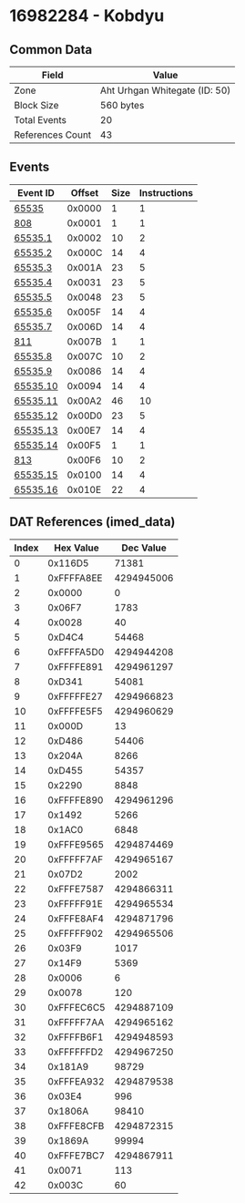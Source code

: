 # 16982284 - Kobdyu

## Common Data

| Field            | Value                         |
|------------------|-------------------------------|
| Zone             | Aht Urhgan Whitegate (ID: 50) |
| Block Size       | 560 bytes                     |
| Total Events     | 20                            |
| References Count | 43                            |

## Events

| Event ID                  | Offset   |   Size |   Instructions |
|---------------------------|----------|--------|----------------|
| [65535](./65535.md)       | 0x0000   |      1 |              1 |
| [808](./808.md)           | 0x0001   |      1 |              1 |
| [65535.1](./65535.1.md)   | 0x0002   |     10 |              2 |
| [65535.2](./65535.2.md)   | 0x000C   |     14 |              4 |
| [65535.3](./65535.3.md)   | 0x001A   |     23 |              5 |
| [65535.4](./65535.4.md)   | 0x0031   |     23 |              5 |
| [65535.5](./65535.5.md)   | 0x0048   |     23 |              5 |
| [65535.6](./65535.6.md)   | 0x005F   |     14 |              4 |
| [65535.7](./65535.7.md)   | 0x006D   |     14 |              4 |
| [811](./811.md)           | 0x007B   |      1 |              1 |
| [65535.8](./65535.8.md)   | 0x007C   |     10 |              2 |
| [65535.9](./65535.9.md)   | 0x0086   |     14 |              4 |
| [65535.10](./65535.10.md) | 0x0094   |     14 |              4 |
| [65535.11](./65535.11.md) | 0x00A2   |     46 |             10 |
| [65535.12](./65535.12.md) | 0x00D0   |     23 |              5 |
| [65535.13](./65535.13.md) | 0x00E7   |     14 |              4 |
| [65535.14](./65535.14.md) | 0x00F5   |      1 |              1 |
| [813](./813.md)           | 0x00F6   |     10 |              2 |
| [65535.15](./65535.15.md) | 0x0100   |     14 |              4 |
| [65535.16](./65535.16.md) | 0x010E   |     22 |              4 |

## DAT References (imed_data)

|   Index | Hex Value   |   Dec Value |
|---------|-------------|-------------|
|       0 | 0x116D5     |       71381 |
|       1 | 0xFFFFA8EE  |  4294945006 |
|       2 | 0x0000      |           0 |
|       3 | 0x06F7      |        1783 |
|       4 | 0x0028      |          40 |
|       5 | 0xD4C4      |       54468 |
|       6 | 0xFFFFA5D0  |  4294944208 |
|       7 | 0xFFFFE891  |  4294961297 |
|       8 | 0xD341      |       54081 |
|       9 | 0xFFFFFE27  |  4294966823 |
|      10 | 0xFFFFE5F5  |  4294960629 |
|      11 | 0x000D      |          13 |
|      12 | 0xD486      |       54406 |
|      13 | 0x204A      |        8266 |
|      14 | 0xD455      |       54357 |
|      15 | 0x2290      |        8848 |
|      16 | 0xFFFFE890  |  4294961296 |
|      17 | 0x1492      |        5266 |
|      18 | 0x1AC0      |        6848 |
|      19 | 0xFFFE9565  |  4294874469 |
|      20 | 0xFFFFF7AF  |  4294965167 |
|      21 | 0x07D2      |        2002 |
|      22 | 0xFFFE7587  |  4294866311 |
|      23 | 0xFFFFF91E  |  4294965534 |
|      24 | 0xFFFE8AF4  |  4294871796 |
|      25 | 0xFFFFF902  |  4294965506 |
|      26 | 0x03F9      |        1017 |
|      27 | 0x14F9      |        5369 |
|      28 | 0x0006      |           6 |
|      29 | 0x0078      |         120 |
|      30 | 0xFFFEC6C5  |  4294887109 |
|      31 | 0xFFFFF7AA  |  4294965162 |
|      32 | 0xFFFFB6F1  |  4294948593 |
|      33 | 0xFFFFFFD2  |  4294967250 |
|      34 | 0x181A9     |       98729 |
|      35 | 0xFFFEA932  |  4294879538 |
|      36 | 0x03E4      |         996 |
|      37 | 0x1806A     |       98410 |
|      38 | 0xFFFE8CFB  |  4294872315 |
|      39 | 0x1869A     |       99994 |
|      40 | 0xFFFE7BC7  |  4294867911 |
|      41 | 0x0071      |         113 |
|      42 | 0x003C      |          60 |

